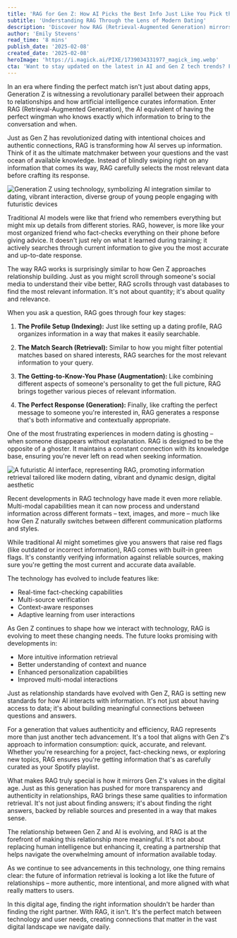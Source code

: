 ```yaml
---
title: 'RAG for Gen Z: How AI Picks the Best Info Just Like You Pick the Right Relationship'
subtitle: 'Understanding RAG Through the Lens of Modern Dating'
description: 'Discover how RAG (Retrieval-Augmented Generation) mirrors Gen Z\'s approach to relationships in finding and matching information. Learn about this AI technology that acts like the perfect wingman for your data needs, ensuring accuracy and relevance just like modern dating standards.'
author: 'Emily Stevens'
read_time: '8 mins'
publish_date: '2025-02-08'
created_date: '2025-02-08'
heroImage: 'https://i.magick.ai/PIXE/1739034331977_magick_img.webp'
cta: 'Want to stay updated on the latest in AI and Gen Z tech trends? Follow us on LinkedIn for more insights into how technology is evolving with the next generation!'
---
```


In an era where finding the perfect match isn't just about dating apps, Generation Z is witnessing a revolutionary parallel between their approach to relationships and how artificial intelligence curates information. Enter RAG (Retrieval-Augmented Generation), the AI equivalent of having the perfect wingman who knows exactly which information to bring to the conversation and when.

Just as Gen Z has revolutionized dating with intentional choices and authentic connections, RAG is transforming how AI serves up information. Think of it as the ultimate matchmaker between your questions and the vast ocean of available knowledge. Instead of blindly swiping right on any information that comes its way, RAG carefully selects the most relevant data before crafting its response.

![Generation Z using technology, symbolizing AI integration similar to dating, vibrant interaction, diverse group of young people engaging with futuristic devices](https://i.magick.ai/PIXE/1739034507767_magick_img.webp)

Traditional AI models were like that friend who remembers everything but might mix up details from different stories. RAG, however, is more like your most organized friend who fact-checks everything on their phone before giving advice. It doesn't just rely on what it learned during training; it actively searches through current information to give you the most accurate and up-to-date response.

The way RAG works is surprisingly similar to how Gen Z approaches relationship building. Just as you might scroll through someone's social media to understand their vibe better, RAG scrolls through vast databases to find the most relevant information. It's not about quantity; it's about quality and relevance.

When you ask a question, RAG goes through four key stages:

1. **The Profile Setup (Indexing):** Just like setting up a dating profile, RAG organizes information in a way that makes it easily searchable.

2. **The Match Search (Retrieval):** Similar to how you might filter potential matches based on shared interests, RAG searches for the most relevant information to your query.

3. **The Getting-to-Know-You Phase (Augmentation):** Like combining different aspects of someone's personality to get the full picture, RAG brings together various pieces of relevant information.

4. **The Perfect Response (Generation):** Finally, like crafting the perfect message to someone you're interested in, RAG generates a response that's both informative and contextually appropriate.

One of the most frustrating experiences in modern dating is ghosting – when someone disappears without explanation. RAG is designed to be the opposite of a ghoster. It maintains a constant connection with its knowledge base, ensuring you're never left on read when seeking information.

![A futuristic AI interface, representing RAG, promoting information retrieval tailored like modern dating, vibrant and dynamic design, digital aesthetic](https://i.magick.ai/PIXE/1739034507764_magick_img.webp)

Recent developments in RAG technology have made it even more reliable. Multi-modal capabilities mean it can now process and understand information across different formats – text, images, and more – much like how Gen Z naturally switches between different communication platforms and styles.

While traditional AI might sometimes give you answers that raise red flags (like outdated or incorrect information), RAG comes with built-in green flags. It's constantly verifying information against reliable sources, making sure you're getting the most current and accurate data available.

The technology has evolved to include features like:

- Real-time fact-checking capabilities
- Multi-source verification
- Context-aware responses
- Adaptive learning from user interactions

As Gen Z continues to shape how we interact with technology, RAG is evolving to meet these changing needs. The future looks promising with developments in:

- More intuitive information retrieval
- Better understanding of context and nuance
- Enhanced personalization capabilities
- Improved multi-modal interactions

Just as relationship standards have evolved with Gen Z, RAG is setting new standards for how AI interacts with information. It's not just about having access to data; it's about building meaningful connections between questions and answers.

For a generation that values authenticity and efficiency, RAG represents more than just another tech advancement. It's a tool that aligns with Gen Z's approach to information consumption: quick, accurate, and relevant. Whether you're researching for a project, fact-checking news, or exploring new topics, RAG ensures you're getting information that's as carefully curated as your Spotify playlist.

What makes RAG truly special is how it mirrors Gen Z's values in the digital age. Just as this generation has pushed for more transparency and authenticity in relationships, RAG brings these same qualities to information retrieval. It's not just about finding answers; it's about finding the right answers, backed by reliable sources and presented in a way that makes sense.

The relationship between Gen Z and AI is evolving, and RAG is at the forefront of making this relationship more meaningful. It's not about replacing human intelligence but enhancing it, creating a partnership that helps navigate the overwhelming amount of information available today.

As we continue to see advancements in this technology, one thing remains clear: the future of information retrieval is looking a lot like the future of relationships – more authentic, more intentional, and more aligned with what really matters to users.

In this digital age, finding the right information shouldn't be harder than finding the right partner. With RAG, it isn't. It's the perfect match between technology and user needs, creating connections that matter in the vast digital landscape we navigate daily.